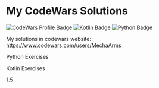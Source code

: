 # My CodeWars Solutions
[![CodeWars Profile Badge](https://www.codewars.com/users/MechaArms/badges/micro)](https://www.codewars.com/users/MechaArms)
[![Kotlin Badge](https://img.shields.io/badge/kotlin-v1.5-884dff?style=flat-square&logo=Kotlin)](https://kotlinlang.org)
[![Python Badge](https://img.shields.io/badge/Python-0077B5?style=flat-square&logo=Python&logoColor=yellow)](https://www.python.org)

My solutions in codewars website: https://www.codewars.com/users/MechaArms
<p>Python Exercises</p>
<p>Kotlin Exercises</p>
1.5
